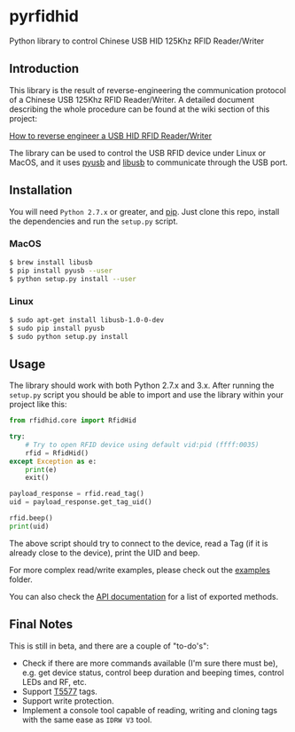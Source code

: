 # pyrfidhid

Python library to control Chinese USB HID 125Khz RFID Reader/Writer 


## Introduction

This library is the result of reverse-engineering the communication protocol of a Chinese USB 125Khz RFID Reader/Writer. A detailed document describing the whole procedure can be found at the wiki section of this project:

[How to reverse engineer a USB HID RFID Reader/Writer](https://github.com/charlysan/pyrfidhid/wiki/Reverse-Engineering-A-USB-HID-RFID-Reader-Writer---Part-1)

The library can be used to control the USB RFID device under Linux or MacOS, and it uses [pyusb](https://github.com/pyusb/pyusb) and [libusb](http://libusb.info/) to communicate through the USB port.

## Installation

You will need `Python 2.7.x` or greater, and [pip](https://pip.pypa.io/en/stable/). Just clone this repo, install the dependencies and run the `setup.py` script. 

### MacOS
 
```bash
$ brew install libusb
$ pip install pyusb --user
$ python setup.py install --user
```


### Linux

```bash
$ sudo apt-get install libusb-1.0-0-dev
$ sudo pip install pyusb
$ sudo python setup.py install
```


## Usage

The library should work with both Python 2.7.x and 3.x. After running the `setup.py` script you should be able to import and use the library within your project like this:

```python
from rfidhid.core import RfidHid

try:
    # Try to open RFID device using default vid:pid (ffff:0035)
    rfid = RfidHid()
except Exception as e:
    print(e)
    exit()

payload_response = rfid.read_tag()
uid = payload_response.get_tag_uid()

rfid.beep()
print(uid)
```

The above script should try to connect to the device, read a Tag (if it is already close to the device), print the UID and beep.

For more complex read/write examples, please check out the [examples](https://github.com/charlysan/pyrfidhid/tree/master/examples) folder.

You can also check the [API documentation](documentation/apidoc.txt) for a list of exported methods.


## Final Notes

This is still in beta, and there are a couple of "to-do's":

- Check if there are more commands available (I'm sure there must be), e.g. get device status, control beep duration and beeping times, control LEDs and RF, etc. 
- Support [T5577](http://www.xccrfid.com/uploadfile/downloads/T5577.pdf) tags.
- Support write protection.
- Implement a console tool capable of reading, writing and cloning tags with the same ease as `IDRW V3` tool.
